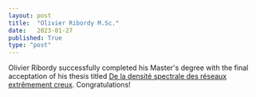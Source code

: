```yaml
---
layout: post
title:  "Olivier Ribordy M.Sc."
date:   2023-01-27
published: True
type: "post"
---
```


Olivier Ribordy successfully completed his Master's degree with the final acceptation of his thesis titled [De la densité spectrale des réseaux extrêmement creux](assets/pdf/theses/ribordy22_master.pdf). Congratulations!